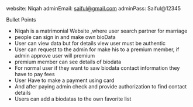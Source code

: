 website: Niqah
adminEmail: saiful@gmail.com
adminPass: Saiful@12345

Bullet Points

* Niqah is a matrimonial Website ,where user search partner for marriage
* people can sign in and make own bioData
* User can view data but for details view user must be authentic
* User can request to the admin for make his to a premium member, if admin approve user will premium
* premium member can see details of biodata
* For normal user if they want to saw biodata contact information they have to pay fees
* User Have to make a payment using card
* And after paying admin check and provide authorization to find contact details
* Users can add a biodatas to the own favorite list